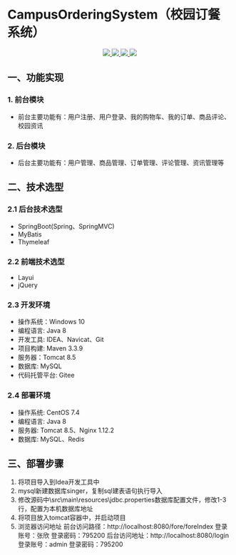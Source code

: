# CampusOrderingSystem（校园订餐系统）



<p align="center">
    <a href="https://github.com/isingerw/CampusOrderingSystem/blob/master/LICENSE">
        <img src="https://img.shields.io/github/issues/isingerw/CampusOrderingSystem?style=for-the-badge">
    </a>
    <a href="https://github.com/isingerw/CampusOrderingSystem/stargazers">
        <img src="https://badgen.net/badge/stars/%E2%98%85%E2%98%85%E2%98%85%E2%98%85%E2%98%86">
    </a>
        <a href="https://github.com/isingerw/CampusOrderingSystem/network/members">
        <img src="https://badgen.net/github/forks/micromatch/micromatch">
    </a>
        <a href="https://singerw.com/">
        <img src="https://badgen.net/badge/icon/rss?icon=rss&label">
    </a>
</p>




## 一、功能实现

### 1. 前台模块

-  前台主要功能有：用户注册、用户登录、我的购物车、我的订单、商品评论、校园资讯

### 2. 后台模块

-  后台主要功能有：用户管理、商品管理、订单管理、评论管理、资讯管理等

## 二、技术选型

### 2.1 后台技术选型

- SpringBoot(Spring、SpringMVC)
- MyBatis
- Thymeleaf

### 2.2 前端技术选型

- Layui
- jQuery

### 2.3 开发环境

- 操作系统：Windows 10
- 编程语言: Java 8
- 开发工具: IDEA、Navicat、Git
- 项目构建: Maven 3.3.9
- 服务器：Tomcat 8.5
- 数据库: MySQL
- 代码托管平台: Gitee

### 2.4 部署环境

- 操作系统: CentOS 7.4
- 编程语言: Java 8
- 服务器: Tomcat 8.5、Nginx 1.12.2
- 数据库: MySQL、Redis

## 三、部署步骤

1. 将项目导入到Idea开发工具中
2. mysql新建数据库singer，复制sql建表语句执行导入
3. 修改源码中\src\main\resources\jdbc.properties数据库配置文件，修改1-3行，配置为本机数据库地址
4. 将项目放入tomcat容器中，并启动项目
5. 浏览器访问地址
   前台访问路径：http://localhost:8080/fore/foreIndex
   登录账号：张欣 登录密码：795200
   后台访问地址：http://localhost:8080/login
   登录账号：admin  登录密码：795200
